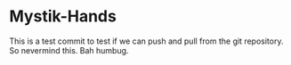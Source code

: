 # Mystik-Hands

This is a test commit to test if we can push and pull from the git repository. So nevermind this. Bah humbug.